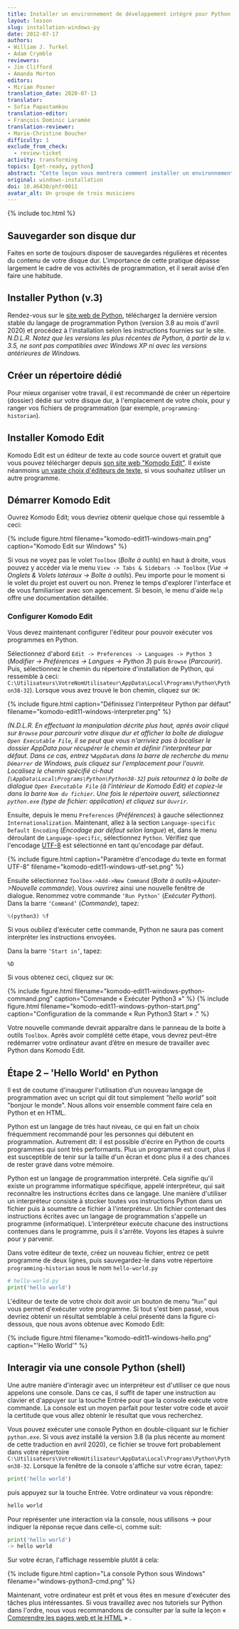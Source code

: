 ```yaml
---
title: Installer un environnement de développement intégré pour Python (Windows)
layout: lesson
slug: installation-windows-py
date: 2012-07-17
authors:
- William J. Turkel
- Adam Crymble
reviewers:
- Jim Clifford
- Amanda Morton
editors:
- Miriam Posner
translation_date: 2020-07-13
translator:
- Sofia Papastamkou
translation-editor:
- François Dominic Laramée
translation-reviewer:
- Marie-Christine Boucher
difficulty: 1
exclude_from_check:
  - review-ticket
activity: transforming
topics: [get-ready, python]
abstract: "Cette leçon vous montrera comment installer un environnement de développement pour Python sur un ordinateur exécutant le système d'exploitation Windows."
original: windows-installation
doi: 10.46430/phfr0011
avatar_alt: Un groupe de trois musiciens
---
```


{% include toc.html %}





## Sauvegarder son disque dur

Faites en sorte de toujours disposer de sauvegardes régulières et récentes du contenu de votre disque dur. L'importance de cette pratique dépasse largement le cadre de vos activités de programmation, et il serait avisé d’en faire une habitude.

## Installer Python (v.3)

Rendez-vous sur le [site web de Python][], téléchargez la dernière version stable du langage de programmation Python (version 3.8 au mois d'avril 2020) et procédez à l'installation selon les instructions fournies sur le site. *N.D.L.R. Notez que les versions les plus récentes de Python, à partir de la v. 3.5, ne sont pas compatibles avec Windows XP ni avec les versions antérieures de Windows.* 

## Créer un répertoire dédié

Pour mieux organiser votre travail, il est recommandé de créer un répertoire (dossier) dédié sur votre disque dur, à l'emplacement de votre choix, pour y ranger vos fichiers de programmation (par exemple, `programming-historian`).

## Installer Komodo Edit

Komodo Edit est un éditeur de texte au code source ouvert et gratuit que vous pouvez télécharger depuis [son site web "Komodo Edit"][]. Il existe néanmoins [un vaste choix d'éditeurs de texte][], si vous souhaitez utiliser un autre programme.

## Démarrer Komodo Edit

Ouvrez Komodo Edit; vous devriez obtenir quelque chose qui ressemble à ceci:

{% include figure.html filename="komodo-edit11-windows-main.png" caption="Komodo Edit sur Windows" %}

Si vous ne voyez pas le volet `Toolbox` (*Boîte à outils*) en haut à droite, vous pouvez y accéder via le menu `View -> Tabs & Sidebars -> Toolbox` (*Vue -> Onglets & Volets latéraux -> Boîte à outils*). Peu importe pour le moment si le volet du projet est ouvert ou non. Prenez le temps d'explorer l'interface et de vous familiariser avec son agencement. Si besoin, le menu d'aide `Help` offre une documentation détaillée.

### Configurer Komodo Edit

Vous devez maintenant configurer l'éditeur pour pouvoir exécuter vos programmes en Python. 

Sélectionnez d'abord `Edit -> Preferences -> Languages -> Python 3` (*Modifier -> Préférences -> Langues -> Python 3*) puis `Browse` (*Parcourir*). Puis, sélectionnez le chemin du répertoire d'installation de Python, qui ressemble à ceci: `C:\Utilisateurs\VotreNomUtilisateur\AppData\Local\Programs\Python\Python38-32`). Lorsque vous avez trouvé le bon chemin, cliquez sur `OK`:

{% include figure.html caption="Définissez l'interpréteur Python par défaut" filename="komodo-edit11-windows-interpreter.png" %}

*(N.D.L.R. En effectuant la manipulation décrite plus haut, après avoir cliqué sur `Browse` pour parcourir votre disque dur et afficher la boîte de dialogue `Open Executable File`, il se peut que vous n'arriviez pas à localiser le dossier AppData pour récupérer le chemin et définir l'interpréteur par défaut. Dans ce cas, entrez `%AppData%` dans la barre de recherche du menu `Démarrer` de Windows, puis cliquez sur l'emplacement pour l'ouvrir. Localisez le chemin spécifié ci-haut (`\AppData\Local\Programs\Python\Python38-32`) puis retournez à la boîte de dialogue `Open Executable File` (à l'intérieur de Komodo Edit) et copiez-le dans la barre `Nom du fichier`. Une fois le répertoire ouvert, sélectionnez `python.exe` (type de fichier: application) et cliquez sur `Ouvrir`.*

Ensuite, depuis le menu `Preferences` (*Préférences*) à gauche sélectionnez `Internationalization`. Maintenant, allez à la section `Language-specific Default Encoding` (*Encodage par défaut selon langue*) et, dans le menu déroulant de `Language-specific`, sélectionnez `Python`. Vérifiez que l'encodage [UTF-8][] est sélectionné en tant qu'encodage par défaut.

{% include figure.html caption="Paramètre d'encodage du texte en format UTF-8" filename="komodo-edit11-windows-utf-set.png" %}

Ensuite sélectionnez `Toolbox->Add->New Command` (*Boite à outils->Ajouter->Nouvelle commande*). Vous ouvrirez ainsi une nouvelle fenêtre de dialogue. Renommez votre commande `‘Run Python’` (*Exécuter Python*). Dans la barre `‘Command’` (*Commande*), tapez:

``` python
%(python3) %f
``` 

Si vous oubliez d'exécuter cette commande, Python ne saura pas coment interpréter les instructions envoyées.

Dans la barre `‘Start in’`, tapez:

`%D`

Si vous obtenez ceci, cliquez sur `OK`:

{% include figure.html filename="komodo-edit11-windows-python-command.png" caption="Commande &laquo; Exécuter Python3 &raquo;" %}
{% include figure.html filename="komodo-edit11-windows-python-start.png" caption="Configuration de la commande &laquo; Run Python3 Start &raquo; ." %}

Votre nouvelle commande devrait apparaître dans le panneau de la boite à outils `Toolbox`. Après avoir complété cette étape, vous devrez peut-être redémarrer votre ordinateur avant d’être en mesure de travailler avec Python dans Komodo Edit.

Étape 2 – 'Hello World' en Python
--------------------------------

Il est de coutume d'inaugurer l'utilisation d'un nouveau langage de programmation avec un script qui dit tout simplement *"hello world"* soit "bonjour le monde". Nous allons voir ensemble comment faire cela en Python et en HTML.

Python est un langage de très haut niveau, ce qui en fait un choix fréquemment recommandé pour les personnes qui débutent en programmation. Autrement dit: il est possible d'écrire en Python de courts programmes qui sont très performants. Plus un programme est court, plus il est susceptible de tenir sur la taille d'un écran et donc plus il a des chances de rester gravé dans votre mémoire.

Python est un langage de programmation interprété. Cela signifie qu'il existe un programme informatique spécifique, appelé interpréteur, qui sait reconnaître les instructions écrites dans ce langage. Une manière d'utiliser un interpréteur consiste à stocker toutes vos instructions Python dans un fichier puis à soumettre ce fichier à l'interpréteur. Un fichier contenant des instructions écrites avec un langage de programmation s'appelle un programme (informatique). L'interpréteur exécute chacune des instructions contenues dans le programme, puis il s'arrête. Voyons les étapes à suivre pour y parvenir.

Dans votre éditeur de texte, créez un nouveau fichier, entrez ce petit programme de deux lignes, puis sauvegardez-le dans votre répertoire `programming-historian` sous le nom
`hello-world.py`

``` python
# hello-world.py
print('hello world')
```

L'éditeur de texte de votre choix doit avoir un bouton de menu “`Run`” qui vous permet d'exécuter votre programme. Si tout s'est bien passé, vous devriez obtenir un résultat semblable à celui présenté dans la figure ci-dessous, que nous avons obtenue avec Komodo Edit:

{% include figure.html filename="komodo-edit11-windows-hello.png" caption="'Hello World'" %}

## Interagir via une console Python (shell)

Une autre manière d'interagir avec un interpréteur est d'utiliser ce que nous appelons une console. Dans ce cas, il suffit de taper une instruction au clavier et d'appuyer sur la touche Entrée pour que la console exécute votre commande. La console est un moyen parfait pour tester votre code et avoir la certitude que vous allez obtenir le résultat que vous recherchez. 

Vous pouvez exécuter une console Python en double-cliquant sur le fichier `python.exe`. Si vous avez installé la version 3.8 (la plus récente au moment de cette traduction en avril 2020), ce fichier se trouve fort probablement dans votre répertoire `C:\Utilisateurs\VotreNomUtilisateur\AppData\Local\Programs\Python\Python38-32`. Lorsque la fenêtre de la console s'affiche sur votre écran, tapez:

``` python
print('hello world')
```

puis appuyez sur la touche Entrée. Votre ordinateur va vous répondre:

``` python
hello world
```

Pour représenter une interaction via la console, nous utilisons -\> pour indiquer la réponse reçue dans celle-ci, comme suit: 

``` python
print('hello world')
-> hello world
```
Sur votre écran, l'affichage ressemble plutôt à cela: 
    
{% include figure.html caption="La console Python sous Windows" filename="windows-python3-cmd.png" %}

Maintenant, votre ordinateur est prêt et vous êtes en mesure d'exécuter des tâches plus intéressantes. Si vous travaillez avec nos tutoriels sur Python dans l'ordre, nous vous recommandons de consulter par la suite la leçon &laquo; [Comprendre les pages web et le HTML][] &raquo; .

  [site web de Python]: http://www.python.org/
  [un vaste choix d'éditeurs de texte]: http://wiki.python.org/moin/PythonEditors/
  [son site web "Komodo Edit"]: http://www.activestate.com/komodo-edit
  [UTF-8]: http://en.wikipedia.org/wiki/UTF-8
  [Comprendre les pages web et le HTML]: /fr/lecons/comprendre-les-pages-web
